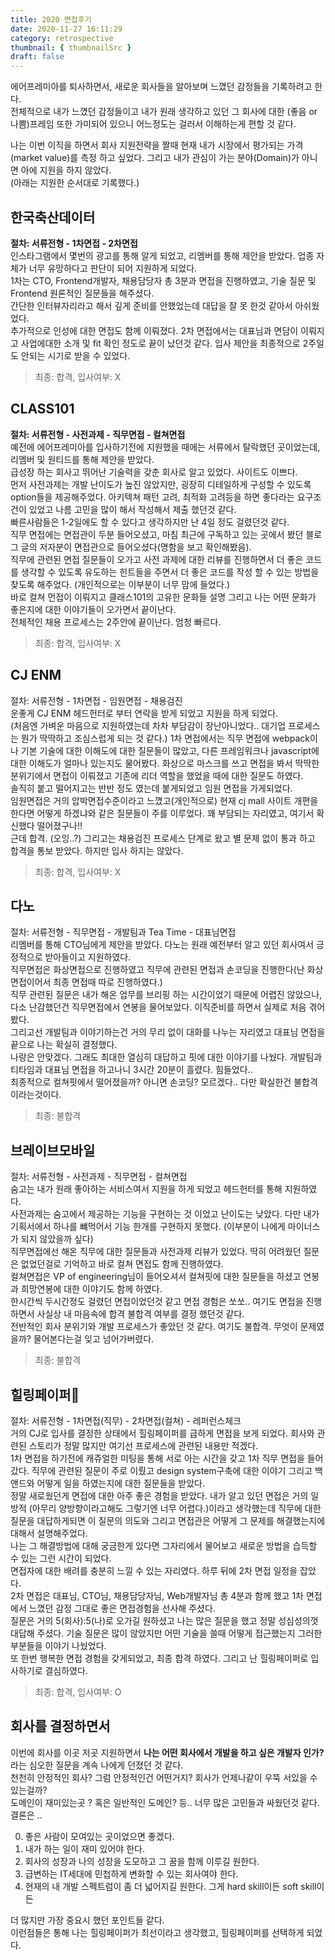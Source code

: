 ```yaml
---
title: 2020 면접후기
date: 2020-11-27 16:11:29
category: retrospective
thumbnail: { thumbnailSrc }
draft: false
---
```


에어프레미아를 퇴사하면서, 새로운 회사들을 알아보며 느꼈던 감정들을 기록하려고 한다.  
전체적으로 내가 느꼈던 감정들이고 내가 원래 생각하고 있던 그 회사에 대한 (좋음 or 나쁨)프레임 또한 가미되어 있으니 어느정도는 걸러서 이해하는게 편할 것 같다.

나는 이번 이직을 하면서 회사 지원전략을 짤때 현재 내가 시장에서 평가되는 가격(market value)를 측정 하고 싶었다. 그리고 내가 관심이 가는 분야(Domain)가 아니면 아에 지원을 하지 않았다.  
(아래는 지원한 순서대로 기록했다.)

## 한국축산데이터

**절차: 서류전형 - 1차면접 - 2차면접**  
인스타그램에서 몇번의 광고를 통해 알게 되었고, 리멤버를 통해 제안을 받았다. 업종 자체가 너무 유망하다고 판단이 되어 지원하게 되었다.  
1차는 CTO, Frontend개발자, 채용담당자 총 3분과 면접을 진행하였고, 기술 질문 및 Frontend 원론적인 질문들을 해주셨다.  
간단한 인터뷰자리라고 해서 깊게 준비를 안했었는데 대답을 잘 못 한것 같아서 아쉬웠었다.  
추가적으로 인성에 대한 면접도 함께 이뤄졌다.
2차 면접에서는 대표님과 면담이 이뤄지고 사업에대한 소개 및 fit 확인 정도로 끝이 났던것 같다.
입사 제안을 최종적으로 2주일도 안되는 시기로 받을 수 있었다.

> 최종: 합격, 입사여부: X

## CLASS101

**절차: 서류전형 - 사전과제 - 직무면접 - 컬쳐면접**  
예전에 에어프레미아를 입사하기전에 지원했을 때에는 서류에서 탈락했던 곳이었는데, 리멤버 및 원티드를 통해 제안을 받았다.  
급성장 하는 회사고 뛰어난 기술력을 갖춘 회사로 알고 있었다. 사이트도 이쁘다.  
먼저 사전과제는 개발 난이도가 높진 않았지만, 굉장히 디테일하게 구성할 수 있도록 option들을 제공해주었다. 아키텍쳐 패턴 고려, 최적화 고려등을 하면 좋다라는 요구조건이 있었고 나름 고민을 많이 해서 작성해서 제출 했던것 같다.  
빠른사람들은 1-2일에도 할 수 있다고 생각하지만 난 4일 정도 걸렸던것 같다.  
직무 면접에는 면접관이 두분 들어오셨고, 마침 최근에 구독하고 있는 곳에서 봤던 블로그 글의 저자분이 면접관으로 들어오셨다(명함을 보고 확인해봤음).  
직무에 관련된 면접 질문들이 오가고 사전 과제에 대한 리뷰를 진행하면서 더 좋은 코드를 생각할 수 있도록 유도하는 힌트들을 주면서 더 좋은 코드를 작성 할 수 있는 방법을 찾도록 해주었다. (개인적으로는 이부분이 너무 맘에 들었다.)  
바로 컬쳐 먼접이 이뤄지고 클래스101의 고유한 문화들 설명 그리고 나는 어떤 문화가 좋은지에 대한 이야기들이 오가면서 끝이난다.  
전체적인 채용 프로세스는 2주안에 끝이난다. 엄청 빠르다.

> 최종: 합격, 입사여부: X

## CJ ENM

절차: 서류전형 - 1차면접 - 임원면접 - 채용검진  
운좋게 CJ ENM 헤드헌터로 부터 연락을 받게 되었고 지원을 하게 되었다.  
(처음엔 가벼운 마음으로 지원하였는데 차차 부담감이 장난아니었다.. 대기업 프로세스는 뭔가 딱딱하고 조심스럽게 되는 것 같다.)
1차 면접에서는 직무 면접에 webpack이나 기본 기술에 대한 이해도에 대한 질문들이 많았고, 다른 프레임워크나 javascript에 대한 이해도가 얼마나 있는지도 물어봤다. 화상으로 마스크를 쓰고 면접을 봐서 딱딱한 분위기에서 면접이 이뤄졌고 기존에 리더 역할을 했었을 때에 대한 질문도 하였다.  
솔직히 붙고 떨어지고는 반반 정도 였는데 붙게되었고 임원 면접을 가게되었다.  
임원면접은 거의 압박면접수준이라고 느꼈고(개인적으로) 현재 cj mall 사이트 개편을 한다면 어떻게 하겠냐와 같은 질문들이 주를 이루었다. 꽤 부담되는 자리였고, 여기서 확신했다 떨어졌구나!!  
근데 합격. (오잉..?) 그리고는 채용검진 프로세스 단계로 왔고 별 문제 없이 통과 하고 합격을 통보 받았다. 하지만 입사 하지는 않았다.

> 최종: 합격, 입사여부: X

## 다노

절차: 서류전형 - 직무면접 - 개발팀과 Tea Time - 대표님면접  
리멤버를 통해 CTO님에게 제안을 받았다. 다노는 원래 예전부터 알고 있던 회사여서 긍정적으로 받아들이고 지원하였다.  
직무면접은 화상면접으로 진행하였고 직무에 관련된 면접과 손코딩을 진행한다(난 화상면접이어서 최종 면접때 따로 진행하였다.)  
직무 관련된 질문은 내가 해온 업무를 브리핑 하는 시간이었기 때문에 어렵진 않았으나, 다소 난감했던건 직무면접에서 연봉을 물어보았다. 이직준비를 하면서 실제로 처음 겪어봤다.  
그리고선 개발팀과 이야기하는건 거의 무리 없이 대화를 나누는 자리였고 대표님 면접을 끝으로 나는 확실히 결정했다.  
나랑은 안맞겠다. 그래도 최대한 열심히 대답하고 핏에 대한 이야기를 나눴다. 개발팀과 티타임과 대표님 면접을 하고나니 3시간 20분이 흘렸다. 힘들었다..  
최종적으로 컬쳐핏에서 떨어졌을까? 아니면 손코딩? 모르겠다.. 다만 확실한건 불합격 이라는것이다.

> 최종: 불합격

## 브레이브모바일

절차: 서류전형 - 사전과제 - 직무면접 - 컬쳐면접  
숨고는 내가 원래 좋아하는 서비스여서 지원을 하게 되었고 헤드헌터를 통해 지원하였다.  
사전과제는 숨고에서 제공하는 기능을 구현하는 것 이었고 난이도는 낮았다. 다만 내가 기획서에서 하나를 뺴먹어서 기능 한개를 구현하지 못했다. (이부분이 나에게 마이너스가 되지 않았을까 싶다)  
직무면접에선 해온 직무에 대한 질문들과 사전과제 리뷰가 있었다. 딱히 어려웠던 질문은 없었던걸로 기억하고 바로 컬쳐 면접도 함께 진행하였다.  
컬쳐면접은 VP of engineering님이 들어오셔서 컬쳐핏에 대한 질문들을 하셨고 연봉과 희망연봉에 대한 이야기도 함께 하였다.  
한시간씩 두시간정도 걸렸던 면접이었던것 같고 면접 경험은 쏘쏘.. 여기도 면접을 진행하면서 사실상 내 마음속에 합격 불합격 여부를 결정 했던것 같다.  
전반적인 회사 분위기와 개발 프로세스가 좋았던 것 같다.
여기도 불합격. 무엇이 문제였을까? 물어본다는걸 잊고 넘어가버렸다.

> 최종: 불합격

## 힐링페이퍼🌟

절차: 서류전형 - 1차면접(직무) - 2차면접(컬쳐) - 레퍼런스체크  
거의 CJ로 입사를 결정한 상태에서 힐링페이퍼를 급하게 면접을 보게 되었다. 회사와 관련된 스토리가 정말 많지만 여기선 프로세스에 관련된 내용만 적겠다.  
1차 면접을 하기전에 캐쥬얼한 미팅을 통해 서로 아는 시간을 갖고 1차 직무 면접을 들어갔다. 직무에 관련된 질문이 주로 이뤘고 design system구축에 대한 이야기 그리고 백앤드와 어떻게 일을 하였는지에 대한 질문들을 받았다.  
정말 새로웠던게 면접에 대한 아주 좋은 경험을 받았다. 내가 알고 있던 면접은 거의 일방적 (아무리 양방향이라고해도 그렇기엔 너무 어렵다.)이라고 생각했는데 직무에 대한 질문을 대답하게되면 이 질문의 의도와 그리고 면접관은 어떻게 그 문제를 해결했는지에 대해서 설명해주었다.  
나는 그 해결방법에 대해 궁금한게 있다면 그자리에서 물어보고 새로운 방법을 습득할 수 있는 그런 시간이 되었다.  
면접자에 대한 배려를 충분히 느낄 수 있는 자리였다. 하루 뒤에 2차 면접 일정을 잡았다.  
2차 면접은 대표님, CTO님, 채용담당자님, Web개발자님 총 4분과 함께 했고 1차 면접에서 느꼈던 감정 그대로 좋은 면접경험을 선사해 주셨다.  
질문은 거의 5(회사):5(나)로 오가길 원하셨고 나는 많은 질문을 했고 정말 성심성의껏 대답해 주셨다. 기술 질문은 많이 않았지만 어떤 기술을 쓸때 어떻게 접근했는지 그러한 부분들을 이야기 나눴었다.  
또 한번 행복한 면접 경험을 갖게되었고, 최종 합격 하였다.
그리고 난 힐링페이퍼로 입사하기로 결심하였다.

> 최종: 합격, 입사여부: O

## 회사를 결정하면서

이번에 회사를 이곳 저곳 지원하면서 **나는 어떤 회사에서 개발을 하고 싶은 개발자 인가?** 라는 심오한 질문을 계속 나에게 던졌던 것 같다.  
천천히 안정적인 회사? 그럼 안정적인건 어떤거지? 회사가 언제나같이 우뚝 서있을 수 있는걸까?  
도메인이 재미있는곳 ? 혹은 일반적인 도메인? 등.. 너무 많은 고민들과 싸웠던것 같다.  
결론은 ..

0. 좋은 사람이 모여있는 곳이었으면 좋겠다.
1. 내가 하는 일이 재미 있어야 한다.
1. 회사의 성장과 나의 성장을 도모하고 그 꿈을 함께 이루길 원한다.
1. 급변하는 IT세대에 민첩하게 변화할 수 있는 회사여야 한다.
1. 현재의 내 개발 스펙트럼이 좀 더 넓어지길 원한다. 그게 hard skill이든 soft skill이든

더 많지만 가장 중요시 했던 포인트들 같다.  
이런점들은 통해 나는 힐링페이퍼가 최선이라고 생각했고, 힐링페이퍼를 선택하게 되었다.
